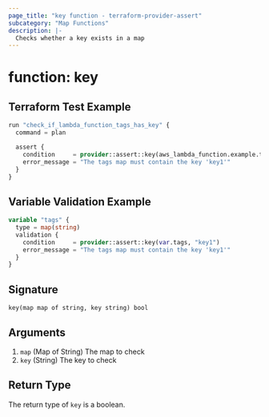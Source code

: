 ```yaml
---
page_title: "key function - terraform-provider-assert"
subcategory: "Map Functions"
description: |-
  Checks whether a key exists in a map
---
```


# function: key



## Terraform Test Example

```terraform
run "check_if_lambda_function_tags_has_key" {
  command = plan

  assert {
    condition     = provider::assert::key(aws_lambda_function.example.tags, "key1")
    error_message = "The tags map must contain the key 'key1'"
  }
}
```

## Variable Validation Example

```terraform
variable "tags" {
  type = map(string)
  validation {
    condition     = provider::assert::key(var.tags, "key1")
    error_message = "The tags map must contain the key 'key1'"
  }
}
```

## Signature

<!-- signature generated by tfplugindocs -->
```text
key(map map of string, key string) bool
```

## Arguments

<!-- arguments generated by tfplugindocs -->
1. `map` (Map of String) The map to check
1. `key` (String) The key to check


## Return Type

The return type of `key` is a boolean.
